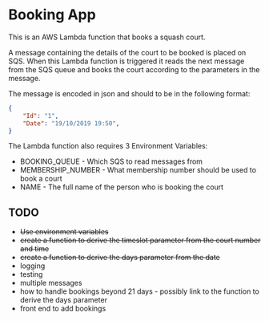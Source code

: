# Booking App

This is an AWS Lambda function that books a squash court.

A message containing the details of the court to be booked is placed on SQS.
When this Lambda function is triggered it reads the next message from the SQS queue
and books the court according to the parameters in the message.

The message is encoded in json and should to be in the following format:

```json
{
    "Id": "1",
    "Date": "19/10/2019 19:50",
}
```

The Lambda function also requires 3 Environment Variables:
* BOOKING_QUEUE - Which SQS to read messages from
* MEMBERSHIP_NUMBER - What membership number should be used to book a court
* NAME - The full name of the person who is booking the court

## TODO
* ~~Use environment variables~~
* ~~create a function to derive the timeslot parameter from the court number and time~~
* ~~create a function to derive the days parameter from the date~~
* logging
* testing
* multiple messages
* how to handle bookings beyond 21 days - possibly link to the function to derive the days parameter
* front end to add bookings

